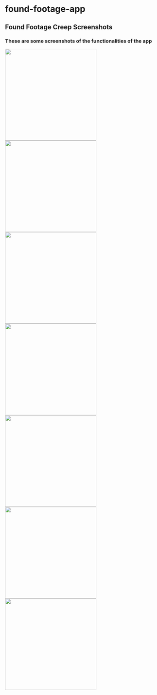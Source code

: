 # found-footage-app

## Found Footage Creep Screenshots
### These are some screenshots of the functionalities of the app </br>
<img src = "screenshots/ffsc1.jpg" width=300>  <img src = "screenshots/ffsc2.jpg" width=300>  <img src = "screenshots/ff2.jpg" width=300>  <img src = "screenshots/ff3.jpg" width=300>  <img src = "screenshots/ff4.jpg" width=300>  <img src = "screenshots/ffsc3.jpg" width=300>  <img src = "screenshots/ffsc4.jpg" width=300>
